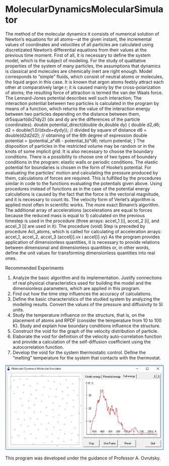 # MolecularDynamicsMolecularSimulator

The method of the molecular dynamics it consists of numerical solution of Newton’s equations for all atoms—at the given instant, the incremental values of coordinates and velocities of all particles are calculated using discretizated Newton’s differential equations from their values at the previous time moment. 
First of all, it is necessary to define the system model, which is the subject of modeling. For the study of qualitative properties of the system of many particles, the assumptions that dynamics is classical and molecules are chemically inert are right enough. 
Model corresponds to “simple” fluids, which consist of neutral atoms or molecules, the liquid argon in this case. It is known that argon atoms feebly attract each other at comparatively large r; it is caused mainly by the cross-polarization of atoms; the resulting force of attraction is termed the van der Waals force. The Lennard-Jones potential describes well such interaction; 
The interaction potential between two particles is calculated in the program by means of a function, which returns the value of the interaction energy between two particles depending on the distance between them, dr5squart(dx21dy2) (dx and dy are the differences of the particle coordinates).
double potential_direct(double dx,double dy) { double d2,d6; d2 = double(1.0/(dx*dx+dy*dy)); // divided by square of distance d6 = double(d2*d2*d2); // obtaining of the 6th degree of expression double potential = (potential_a*d6 - potential_b)*d6; return   potential; }
The disposition of particles in the restricted volume may be random or in the knots of some implicit grid. It is also necessary to choose the boundary conditions. There is a possibility to choose one of two types of boundary conditions in the program: elastic walls or periodic conditions. The elastic potential for boundaries is chosen in the form of Hooke’s potential.
For evaluating the particles’ motion and calculating the pressure produced by them, calculations of forces are required. This is fulfilled by the procedures similar in code to the functions evaluating the potentials given above. Using procedures instead of functions as in the case of the potential energy calculations is caused by the fact that the force is the vectorial magnitude, and it is necessary to count its.
The velocity form of Verlet’s algorithm is applied most often in scientific works. The more exact Bimann’s algorithm. The additional array of accelerations (accelerations are equal to forces because the reduced mass is equal to 1) calculated on the previous timestep is used in the procedure (three arrays: accel_1 [i], accel_2 [i], and accel_3 [i] are used in it): The procedure (void) Step is preceded by procedure Act_atoms, which is called for calculating of acceleration arrays: accel_1, accel_2, accel_3 (accel[i].vx i accel[i].vy)
As the program provides application of dimensionless quantities, it is necessary to provide relations between dimensional and dimensionless quantities or, in other words, define the unit values for transforming dimensionless quantities into real ones.

Recommended Experiments
1. Analyze the basic algorithm and its implementation. Justify connections of real physical characteristics used for building the model and the dimensionless parameters, which are applied in this program. 
2. Find out how the time step influences the accuracy of calculations. 
3. Define the basic characteristics of the studied system by analyzing the modeling results. Convert the values of the pressure and diffusivity to SI units. 
4. Study the temperature influence on the structure, that is, on the placement of atoms and RPDF (consider the temperature from 10 to 100 K). Study and explain how boundary conditions influence the structure. 
5. Construct the void for the graph of the velocity distribution of particle. 
6. Elaborate the void for definition of the velocity auto-correlation function and provide a calculation of the self-diffusion coefficient using the autocorrelation function. 
7. Develop the void for the system thermostatic control. Define the “melting” temperature for the system that contacts with the thermostat.

![alt text](https://github.com/UkrRobot/MolecularDynamicsMolecularSimulator/blob/master/MolecularDynamicsScrn.png)

This program was developed under the guidance of Professor A. Ovrutsky.
